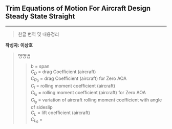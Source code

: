 ## Trim Equations of Motion For Aircraft Design Steady State Straight
---------------------------------
> 한글 번역 및 내용정리  

**작성자: 이상호**
>명명법
>> $b$ = span  
$C_{D}$ = drag Coefficient (aircraft)  
$C_{D_{0}}$ = drag Coefficient (aircraft) for Zero AOA  
$C_{l}$ = rolling moment coefficient (aircraft)  
$C_{l_{0}}$ = rolling moment coefficient (aircraft) for Zero AOA  
$C_{l_{\beta}}$ = variation of aircraft rolling moment coefficient with angle of sideslip  
$C_{L}$ = lift coefficient (aircraft)  
${C_{L_{0}}}$ = 